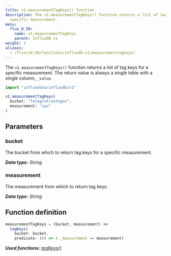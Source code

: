 ```yaml
---
title: v1.measurementTagKeys() function
description: The v1.measurementTagKeys() function returns a list of tag keys for a
  specific measurement.
menu:
  flux_0_50:
    name: v1.measurementTagKeys
    parent: InfluxDB v1
weight: 1
aliases:
  - /flux/v0.50/functions/influxdb-v1/measurementtagkeys/
---
```


The `v1.measurementTagKeys()` function returns a list of tag keys for a specific measurement.
The return value is always a single table with a single column, `_value`.

```js
import "influxdata/influxdb/v1"

v1.measurementTagKeys(
  bucket: "telegraf/autogen",
  measurement: "cpu"
)
```

## Parameters

### bucket
The bucket from which to return tag keys for a specific measurement.

_**Data type:** String_

### measurement
The measurement from which to return tag keys.

_**Data type:** String_

## Function definition
```js
measurementTagKeys = (bucket, measurement) =>
  tagKeys(
    bucket: bucket,
    predicate: (r) => r._measurement == measurement)
```

_**Used functions:**
[tagKeys()](/flux/v0.50/stdlib/influxdb-v1/tagkeys)_
